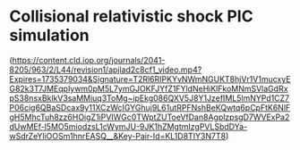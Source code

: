 # Collisional relativistic shock PIC simulation

(https://content.cld.iop.org/journals/2041-8205/963/2/L44/revision1/apjlad2c8cf1_video.mp4?Expires=1735379034&Signature=T2Rl6RIPKYvNWmNGUKT8hjVr1V1mucxyEG82k3T7JMEqpIywm0pM5L7ymGJOKFJYfZ1FYldNeHiKlFkoMNmSVlaGdRxpS38nsxBklkV3saMMiuq3ToMg~ipEkg086QXV5J8Y1JzefIML5lmNYPd1CZ7P06cig6QBaSDcax9y11XCzWcIGYGhuj9L61utRPFNshBeKQwtq6pCpFtK6NlFgH5MhcTuh8zz6HOigZ1iPVIWGc0TWptZUToeVfDan8AgplzpsgD7WVExPa2dUwMEf-l5MO5miodzsL1cWymJU-9JK1hZMgtmIzgPVLSbdDYa-wSdrZeYliOOSm1hnrEASQ__&Key-Pair-Id=KL1D8TIY3N7T8)
